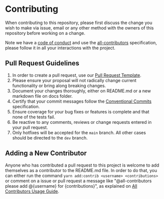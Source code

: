 # **Contributing**

When contributing to this repository, please first discuss the change you wish to make via issue, email or any other method with the owners of this repository before working on a change. 

Note we have a [code of conduct](https://github.com/vinirossa/translate-file/blob/main/CODE_OF_CONDUCT.md) and use the [all-contributors](https://allcontributors.org) specification, please follow it in all your interactions with the project.


## Pull Request Guidelines

1. In order to create a pull request, use our [Pull Request Template](https://github.com/vinirossa/translate-file/blob/main/.github/PULL_REQUEST_TEMPLATE.md).
2. Please ensure your proposal will not radically change current functionality or bring along breaking changes.
3. Document your changes thoroughly, either on README.md or a new markdown file on docs folder.
4. Certify that your commit messages follow the [Conventional Commits](https://www.conventionalcommits.org/en/v1.0.0/) specification.
5. Ensure coverage for your bug fixes or features is complete and that none of the tests fail.
6. Be reactive to any comments, reviews or change requests entered in your pull request.
7. Only hotfixes will be accepted for the `main` branch. All other cases should be directed to the `dev` branch.

## Adding a New Contributor

Anyone who has contributed a pull request to this project is welcome to add themselves as a contributor to the README.md file. In order to do that, you can either run the command `yarn add:contrib <username> <contributions>` or comment on a issue or pull request a message like "@all-contributors please add @{username} for {contributions}", as explained on [All Contributors Usage Guide](https://allcontributors.org/docs/en/bot/usage).
